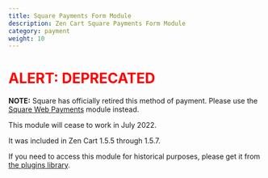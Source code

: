 ```yaml
---
title: Square Payments Form Module
description: Zen Cart Square Payments Form Module
category: payment
weight: 10
---
```


<font color="red">
<h1>ALERT: DEPRECATED</h1>
</font>

**NOTE:** Square has officially retired this method of payment.  Please use the [Square Web Payments](/user/payment/square/) module instead.  

This module will cease to work in July 2022. 

It was included in Zen Cart 1.5.5 through 1.5.7. 

If you need to access this module for historical purposes, please get it from [the plugins library](https://www.zen-cart.com/downloads.php?do=file&id=156). 
